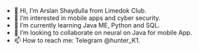 - 👋 Hi, I’m Arslan Shaydulla from  Limedok Club.
- 👀 I’m interested in mobile apps and cyber security.
- 🌱 I’m currently learning Java ME, Python and  SQL.
- 💞️ I’m looking to collaborate on neural on  Java  for  mobile App.
- 📫 How to reach me: Telegram @hunter_K1.


